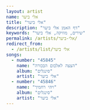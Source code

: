 ```yaml
---
layout: artist
name: אלי ביער
title: "אלי ביער"
description: "דף האמן אלי ביער"
keywords: "שירים, מוזיקה, אלי ביער"
permalink: /artists/אלי-ביער/
redirect_from:
  - /artists/list/אלי ביער
songs:
  - number: "45845"
    name: "הצצה לאלבום הבכורה"
    album: "סינגלים"
    artist: "אלי ביער"
  - number: "45846"
    name: "ויהי רחמיך"
    album: "סינגלים"
    artist: "אלי ביער"
---
```

